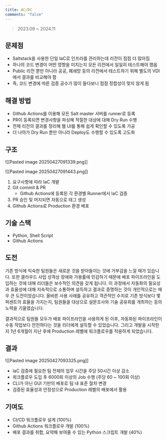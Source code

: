 ```yaml
---
title: AC/DC
comments: "false"
---
```

> 2023.09 ~ 2024.11
## 문제점
- Saltstack을 사용한 단일 IaC로 인프라를 관리하는데 리전이 점점 더 많아짐
- 하나의 코드 변경이 어떤 영향을 미치는지 모든 리전에서 일일히 테스트해야 했음
- Public 리전 뿐만 아니라 공공, 폐쇄망 등의 리전에서 테스트하기 위해 별도의 VDI에서 결과를 비교해야 함
- 즉, 코드 변경에 따른 검증 공수가 많이 들다보니 점점 정합성이 맞지 않게 됨
## 해결 방법
- Github Actions를 이용해 모든 Salt master 서버를 runner로 등록
- PR이 등록되면 변경사항을 파싱해 적절한 대상에 대해 Dry Run 수행
- 전체 리전의 결과를 정리해 웹 UI를 통해 쉽게 확인할 수 있도록 가공
- 더 나아가 Dry Run 뿐만 아니라 Deploy도 수행할 수 있도록 고도화
## 구조

![[Pasted image 20250427091339.png]]

![[Pasted image 20250427091443.png]]
1. 요구사항에 따라 IaC 개발
2. Git commit & PR
	- Github Actions에 등록된 각 환경별 Runner에서 IaC 검증
3. PR 승인 및 머지되면 자동으로 태그 생성
4. Github Actions로 Production 환경 배포
## 기술 스택
- Python, Shell Script
- Github Actions
## 도전
기존 방식에 익숙한 팀원들은 새로운 것을 받아들이는 것에 거부감을 느낄 때가 있습니다.
또한 클라우드 사업 성격상 장애와 가용률에 민감하기 때문에 배포 파이프라인을 도입하는 것에 대해 리더들은 보수적인 의견을 갖게 됩니다.
이 과정에서 자동화의 필요성과 효율성에 대해 지속적으로 소통하며 설득하고 결과로 증명하는 것이 개인적으로는 매우 큰 도전이었습니다.
올바른 사용 사례를 공유하고 객관적인 수치로 기존 방식보다 몇 퍼센트의 효율을 가지는지, 팀원들을 대상으로 설문조사와 기술 공유회를 개최하는 등의 노력을 기울였습니다.

결과적으로 팀원들 모두가 배포 파이프라인을 사용하게 된 이후, 자동화된 파이프라인이 수동 작업보다 안전하다는 것을 리더에게 설득할 수 있었습니다.
그리고 개발을 시작한 지 1년 6개월이 지난 후에 Production 레벨에 워크플로우를 적용하게 되었습니다.
## 결과

![[Pasted image 20250427093325.png]]
- IaC 검증에 필요한 팀 전체의 업무 시간을 주당 50시간 이상 감소
- 워크플로우 도입 후 6000회 이상의 Job 수행 (주당 60 ~ 100회 이상)
- CLI가 아닌 GUI 기반의 배포로 팀 내 표준 절차 변경
- 검증된 효율성과 안정성으로 Production 레벨의 배포에서 활용
## 기여도
- CI/CD 워크플로우 설계 (100%)
- Github Actions 워크플로우 개발 (100%)
- 배포 결과를 취합, 요약해 보여줄 수 있는 Python 스크립트 개발 (40%)
